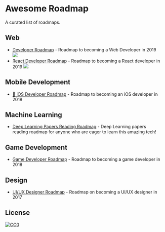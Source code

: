 # Awesome Roadmap

A curated list of roadmaps.

## Web
* [Developer Roadmap](https://github.com/kamranahmedse/developer-roadmap) - Roadmap to becoming a Web Developer in 2019 [<img src="https://img.shields.io/badge/Roadmap-2019-yellowgreen.svg">](https://github.com/kamranahmedse/developer-roadmap#-introduction)
* [React Developer Roadmap](https://github.com/adam-golab/react-developer-roadmap) - Roadmap to becoming a React developer in 2019 [<img src="https://img.shields.io/badge/Roadmap-2019-yellowgreen.svg">](https://github.com/adam-golab/react-developer-roadmap)

## Mobile Development
* [🚀 iOS Developer Roadmap](https://github.com/BohdanOrlov/iOS-Developer-Roadmap) - Roadmap to becoming an iOS developer in 2018

## Machine Learning
* [Deep Learning Papers Reading Roadmap](https://github.com/floodsung/Deep-Learning-Papers-Reading-Roadmap) - Deep Learning papers reading roadmap for anyone who are eager to learn this amazing tech!

## Game Development
* [Game Developer Roadmap](https://github.com/utilForever/game-developer-roadmap) - Roadmap to becoming a game developer in 2018

## Design
* [UI/UX Designer Roadmap](https://github.com/togiberlin/ui-ux-designer-roadmap) - Roadmap on becoming a UI/UX designer in 2017

## License

[![CC0](http://mirrors.creativecommons.org/presskit/buttons/88x31/svg/cc-zero.svg)](https://creativecommons.org/publicdomain/zero/1.0/)
